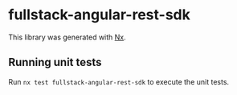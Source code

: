 # fullstack-angular-rest-sdk

This library was generated with [Nx](https://nx.dev).

## Running unit tests

Run `nx test fullstack-angular-rest-sdk` to execute the unit tests.

